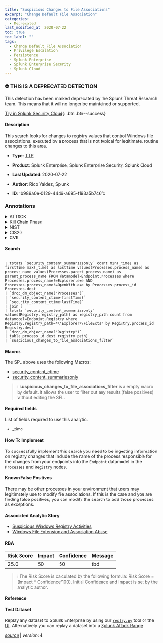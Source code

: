 ```yaml
---
title: "Suspicious Changes to File Associations"
excerpt: "Change Default File Association"
categories:
  - Deprecated
last_modified_at: 2020-07-22
toc: true
toc_label: ""
tags:
  - Change Default File Association
  - Privilege Escalation
  - Persistence
  - Splunk Enterprise
  - Splunk Enterprise Security
  - Splunk Cloud
---
```



### :no_entry: THIS IS A DEPRECATED DETECTION
This detection has been marked deprecated by the Splunk Threat Research team. This means that it will no longer be maintained or supported. 


[Try in Splunk Security Cloud](https://www.splunk.com/en_us/cyber-security.html){: .btn .btn--success}

#### Description

This search looks for changes to registry values that control Windows file associations, executed by a process that is not typical for legitimate, routine changes to this area.

- **Type**: [TTP](https://github.com/splunk/security_content/wiki/Detection-Analytic-Types)
- **Product**: Splunk Enterprise, Splunk Enterprise Security, Splunk Cloud

- **Last Updated**: 2020-07-22
- **Author**: Rico Valdez, Splunk
- **ID**: 1b989a0e-0129-4446-a695-f193a5b746fc

### Annotations
<details>
  <summary>ATT&CK</summary>

<div markdown="1">

#### [ATT&CK](https://attack.mitre.org/)

| ID          | Technique   | Tactic         |
| ----------- | ----------- |--------------- |
| [T1546.001](https://attack.mitre.org/techniques/T1546/001/) | Change Default File Association | Privilege Escalation, Persistence |

</div>
</details>


<details>
  <summary>Kill Chain Phase</summary>

<div markdown="1">

* Actions on Objectives


</div>
</details>


<details>
  <summary>NIST</summary>

<div markdown="1">

* DE.CM
* PR.PT
* PR.IP



</div>
</details>

<details>
  <summary>CIS20</summary>

<div markdown="1">

* CIS 3
* CIS 8



</div>
</details>

<details>
  <summary>CVE</summary>

<div markdown="1">


</div>
</details>


#### Search

```

| tstats `security_content_summariesonly` count min(_time) as firstTime max(_time) as lastTime values(Processes.process_name) as process_name values(Processes.parent_process_name) as parent_process_name FROM datamodel=Endpoint.Processes where Processes.process_name!=Explorer.exe AND Processes.process_name!=OpenWith.exe by Processes.process_id Processes.dest 
| `drop_dm_object_name("Processes")` 
| `security_content_ctime(firstTime)` 
| `security_content_ctime(lastTime)` 
| join [
| tstats `security_content_summariesonly` values(Registry.registry_path) as registry_path count from datamodel=Endpoint.Registry where Registry.registry_path=*\\Explorer\\FileExts* by Registry.process_id Registry.dest 
| `drop_dm_object_name("Registry")` 
| table process_id dest registry_path]
| `suspicious_changes_to_file_associations_filter` 
```

#### Macros
The SPL above uses the following Macros:
* [security_content_ctime](https://github.com/splunk/security_content/blob/develop/macros/security_content_ctime.yml)
* [security_content_summariesonly](https://github.com/splunk/security_content/blob/develop/macros/security_content_summariesonly.yml)

> :information_source:
> **suspicious_changes_to_file_associations_filter** is a empty macro by default. It allows the user to filter out any results (false positives) without editing the SPL.



#### Required fields
List of fields required to use this analytic.
* _time



#### How To Implement
To successfully implement this search you need to be ingesting information on registry changes that include the name of the process responsible for the changes from your endpoints into the `Endpoint` datamodel in the `Processes` and `Registry` nodes.
#### Known False Positives
There may be other processes in your environment that users may legitimately use to modify file associations. If this is the case and you are finding false positives, you can modify the search to add those processes as exceptions.

#### Associated Analytic Story
* [Suspicious Windows Registry Activities](/stories/suspicious_windows_registry_activities)
* [Windows File Extension and Association Abuse](/stories/windows_file_extension_and_association_abuse)




#### RBA

| Risk Score  | Impact      | Confidence   | Message      |
| ----------- | ----------- |--------------|--------------|
| 25.0 | 50 | 50 | tbd |


> :information_source:
> The Risk Score is calculated by the following formula: Risk Score = (Impact * Confidence/100). Initial Confidence and Impact is set by the analytic author.


#### Reference


#### Test Dataset
Replay any dataset to Splunk Enterprise by using our [`replay.py`](https://github.com/splunk/attack_data#using-replaypy) tool or the [UI](https://github.com/splunk/attack_data#using-ui).
Alternatively you can replay a dataset into a [Splunk Attack Range](https://github.com/splunk/attack_range#replay-dumps-into-attack-range-splunk-server)




[*source*](https://github.com/splunk/security_content/tree/develop/detections/deprecated/suspicious_changes_to_file_associations.yml) \| *version*: **4**